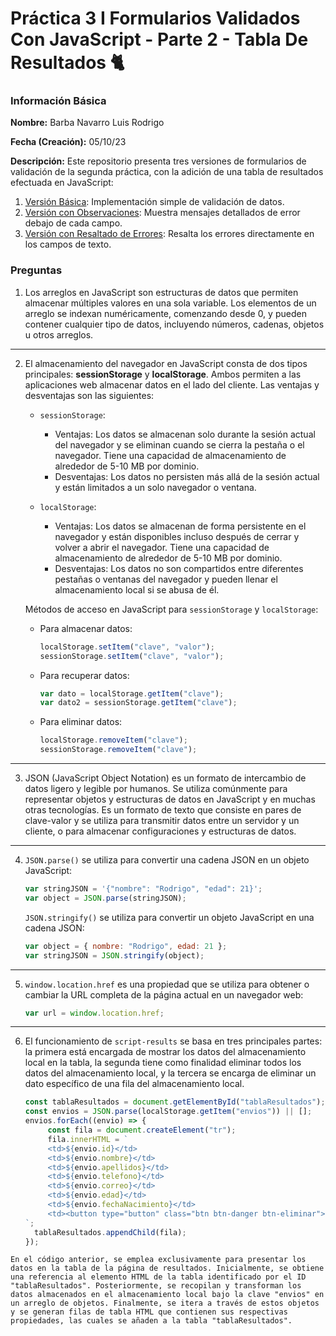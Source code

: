 # Práctica 3 I Formularios Validados Con JavaScript - Parte 2 - Tabla De Resultados 🐈

### Información Básica

**Nombre:** Barba Navarro Luis Rodrigo

**Fecha (Creación):** 05/10/23

**Descripción:** Este repositorio presenta tres versiones de formularios de validación de la segunda práctica, con la adición de una tabla de resultados efectuada en JavaScript:

1. [Versión Básica](https://luisrodrigobarbanavarro.github.io/form-table-results/form-table-results/index-1.html): Implementación simple de validación de datos.
2. [Versión con Observaciones](https://luisrodrigobarbanavarro.github.io/form-table-results/form-table-results/index-2.html): Muestra mensajes detallados de error debajo de cada campo.
3. [Versión con Resaltado de Errores](https://luisrodrigobarbanavarro.github.io/form-table-results/form-table-results/index-3.html): Resalta los errores directamente en los campos de texto.

### Preguntas
1. Los arreglos en JavaScript son estructuras de datos que permiten almacenar múltiples valores en una sola variable. Los elementos de un arreglo se indexan numéricamente, comenzando desde 0, y pueden contener cualquier tipo de datos, incluyendo números, cadenas, objetos u otros arreglos.
---
2. El almacenamiento del navegador en JavaScript consta de dos tipos principales: **sessionStorage** y **localStorage**. Ambos permiten a las aplicaciones web almacenar datos en el lado del cliente. Las ventajas y desventajas son las siguientes:

   - `sessionStorage`:
     - Ventajas: Los datos se almacenan solo durante la sesión actual del navegador y se eliminan cuando se cierra la pestaña o el navegador. Tiene una capacidad de almacenamiento de alrededor de 5-10 MB por dominio.
     - Desventajas: Los datos no persisten más allá de la sesión actual y están limitados a un solo navegador o ventana.

   - `localStorage`:
     - Ventajas: Los datos se almacenan de forma persistente en el navegador y están disponibles incluso después de cerrar y volver a abrir el navegador. Tiene una capacidad de almacenamiento de alrededor de 5-10 MB por dominio.
     - Desventajas: Los datos no son compartidos entre diferentes pestañas o ventanas del navegador y pueden llenar el almacenamiento local si se abusa de él.

   Métodos de acceso en JavaScript para `sessionStorage` y `localStorage`:

   - Para almacenar datos:
     ```javascript
     localStorage.setItem("clave", "valor");
     sessionStorage.setItem("clave", "valor");
     ```

   - Para recuperar datos:
     ```javascript
     var dato = localStorage.getItem("clave");
     var dato2 = sessionStorage.getItem("clave");
     ```

   - Para eliminar datos:
     ```javascript
     localStorage.removeItem("clave");
     sessionStorage.removeItem("clave");
     ```
---
3. JSON (JavaScript Object Notation) es un formato de intercambio de datos ligero y legible por humanos. Se utiliza comúnmente para representar objetos y estructuras de datos en JavaScript y en muchas otras tecnologías. Es un formato de texto que consiste en pares de clave-valor y se utiliza para transmitir datos entre un servidor y un cliente, o para almacenar configuraciones y estructuras de datos.
---
4. `JSON.parse()` se utiliza para convertir una cadena JSON en un objeto JavaScript:
   ```javascript
   var stringJSON = '{"nombre": "Rodrigo", "edad": 21}';
   var object = JSON.parse(stringJSON);
   ```

   `JSON.stringify()` se utiliza para convertir un objeto JavaScript en una cadena JSON:
   ```javascript
   var object = { nombre: "Rodrigo", edad: 21 };
   var stringJSON = JSON.stringify(object);
   ```
---
5. `window.location.href` es una propiedad que se utiliza para obtener o cambiar la URL completa de la página actual en un navegador web:

   ```javascript
   var url = window.location.href;
   ```
---
6. El funcionamiento de `script-results` se basa en tres principales partes: la primera está encargada de mostrar los datos del almacenamiento local en la tabla, la segunda tiene como finalidad eliminar todos los datos del almacenamiento local, y la tercera se encarga de eliminar un dato específico de una fila del almacenamiento local.

   ```javascript
   const tablaResultados = document.getElementById("tablaResultados");
   const envios = JSON.parse(localStorage.getItem("envios")) || [];
   envios.forEach((envio) => {
        const fila = document.createElement("tr");
        fila.innerHTML = `
        <td>${envio.id}</td>
        <td>${envio.nombre}</td>
        <td>${envio.apellidos}</td>
        <td>${envio.telefono}</td>
        <td>${envio.correo}</td>
        <td>${envio.edad}</td>
        <td>${envio.fechaNacimiento}</td>
        <td><button type="button" class="btn btn-danger btn-eliminar">Eliminar</button></td>
   `;
     tablaResultados.appendChild(fila);
   });
  ```
En el código anterior, se emplea exclusivamente para presentar los datos en la tabla de la página de resultados. Inicialmente, se obtiene una referencia al elemento HTML de la tabla identificado por el ID "tablaResultados". Posteriormente, se recopilan y transforman los datos almacenados en el almacenamiento local bajo la clave "envios" en un arreglo de objetos. Finalmente, se itera a través de estos objetos y se generan filas de tabla HTML que contienen sus respectivas propiedades, las cuales se añaden a la tabla "tablaResultados".
